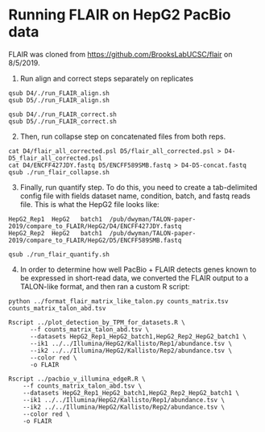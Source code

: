 # Running FLAIR on HepG2 PacBio data

FLAIR was cloned from https://github.com/BrooksLabUCSC/flair on 8/5/2019.

1. Run align and correct steps separately on replicates
```
qsub D4/./run_FLAIR_align.sh
qsub D5/./run_FLAIR_align.sh
```
```
qsub D4/./run_FLAIR_correct.sh
qsub D5/./run_FLAIR_correct.sh
```
2. Then, run collapse step on concatenated files from both reps.
```
cat D4/flair_all_corrected.psl D5/flair_all_corrected.psl > D4-D5_flair_all_corrected.psl
cat D4/ENCFF427JDY.fastq D5/ENCFF589SMB.fastq > D4-D5-concat.fastq
qsub ./run_flair_collapse.sh
```
3. Finally, run quantify step. To do this, you need to create a tab-delimited config file with fields dataset name, condition, batch, and fastq reads file. This is what the HepG2 file looks like:
```
HepG2_Rep1	HepG2	batch1	/pub/dwyman/TALON-paper-2019/compare_to_FLAIR/HepG2/D4/ENCFF427JDY.fastq
HepG2_Rep2	HepG2	batch1	/pub/dwyman/TALON-paper-2019/compare_to_FLAIR/HepG2/D5/ENCFF589SMB.fastq
```
```
qsub ./run_flair_quantify.sh
```

4. In order to determine how well PacBio + FLAIR detects genes known to be expressed in short-read data, we converted the FLAIR output to a TALON-like format, and then ran a custom R script:
```
python ../format_flair_matrix_like_talon.py counts_matrix.tsv counts_matrix_talon_abd.tsv

Rscript ../plot_detection_by_TPM_for_datasets.R \
      --f counts_matrix_talon_abd.tsv \
      --datasets HepG2_Rep1_HepG2_batch1,HepG2_Rep2_HepG2_batch1 \
      --ik1 ../../Illumina/HepG2/Kallisto/Rep1/abundance.tsv \
      --ik2 ../../Illumina/HepG2/Kallisto/Rep2/abundance.tsv \
      --color red \
      -o FLAIR

Rscript ../pacbio_v_illumina_edgeR.R \
    --f counts_matrix_talon_abd.tsv \
    --datasets HepG2_Rep1_HepG2_batch1,HepG2_Rep2_HepG2_batch1 \
    --ik1 ../../Illumina/HepG2/Kallisto/Rep1/abundance.tsv \
    --ik2 ../../Illumina/HepG2/Kallisto/Rep2/abundance.tsv \
    --color red \
    -o FLAIR
```
